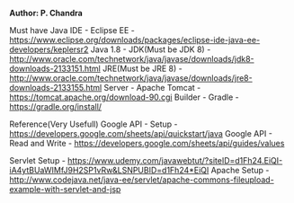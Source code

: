 **Author: P. Chandra**

Must have
Java IDE - Eclipse EE          - https://www.eclipse.org/downloads/packages/eclipse-ide-java-ee-developers/keplersr2
Java 1.8 - JDK(Must be JDK 8)  - http://www.oracle.com/technetwork/java/javase/downloads/jdk8-downloads-2133151.html
           JRE(Must be JRE 8)  - http://www.oracle.com/technetwork/java/javase/downloads/jre8-downloads-2133155.html 
Server   - Apache Tomcat       - https://tomcat.apache.org/download-90.cgi
Builder  - Gradle              - https://gradle.org/install/


Reference(Very Usefull)
Google API - Setup          - https://developers.google.com/sheets/api/quickstart/java
Google API - Read and Write - https://developers.google.com/sheets/api/guides/values

Servlet Setup - https://www.udemy.com/javawebtut/?siteID=d1Fh24.EiQI-iA4ytBUaWIMfJ9H2SP1vRw&LSNPUBID=d1Fh24*EiQI
Apache Setup - http://www.codejava.net/java-ee/servlet/apache-commons-fileupload-example-with-servlet-and-jsp
